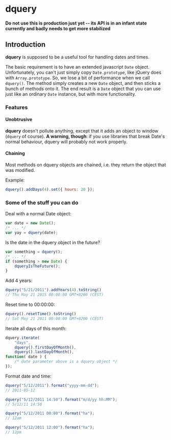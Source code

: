 # dquery

**Do not use this is production just yet -- its API is in an infant state currently and badly needs to get more stabilized**

## Introduction

**dquery** is supposed to be a useful tool for handling dates and times.

The basic requirement is to have an extended javascript `Date` object.
Unfortunately, you can't just simply copy `Date.prototype`, like jQuery does with
`Array.prototype`. So, we lose a bit of performance when we call `dquery()`.
The method simply creates a new `Date` object, and then sticks a bunch of methods
onto it. The end result is a `Date` object that you can use just like an ordinary
`Date` instance, but with more functionality.

### Features

#### Unobtrusive

**dquery** doesn't pollute anything, except that it adds an object to window (`dquery` of course).
**A warning, though**: if you use libraries that break Date's normal behaviour, 
dquery will probably not work properly.

#### Chaining

Most methods on dquery objects are chained, i.e. they return the object that was
modified.

Example:

```javascript
dquery().addDays(4).set({ hours: 20 });
```

### Some of the stuff you can do

Deal with a normal Date object:

```javascript
var date = new Date();
/* ... */
var yay = dquery(date);
```

Is the date in the dquery object in the future?

```javascript
var something = dquery();
/* ... */
if (something > new Date) {
    dqueryIsTheFuture();
}
```

Add 4 years:

```javascript
dquery("5/21/2011").addYears(4).toString()
// Thu May 21 2015 00:00:00 GMT+0200 (CEST)
```

Reset time to 00:00:00:

```javascript
dquery().resetTime().toString()
// Sat May 21 2011 00:00:00 GMT+0200 (CEST)
```

Iterate all days of this month:

```javascript
dquery.iterate( 
    "days", 
    dquery().firstDayOfMonth(),
    dquery().lastDayOfMonth(),
function( date ) {
    /* date parameter above is a dquery object */
});
```

Format date and time:

```javascript
dquery("5/12/2011").format("yyyy-mm-dd");
// 2011-05-12
```

```javascript
dquery("5/12/2011 14:50").format("m/d/yy hh:MM");
// 5/12/11 14:50
```

```javascript
dquery("5/12/2011 00:00").format("ha");
// 12am
```

```javascript
dquery("5/12/2011 12:00").format("ha");
// 12pm
```
